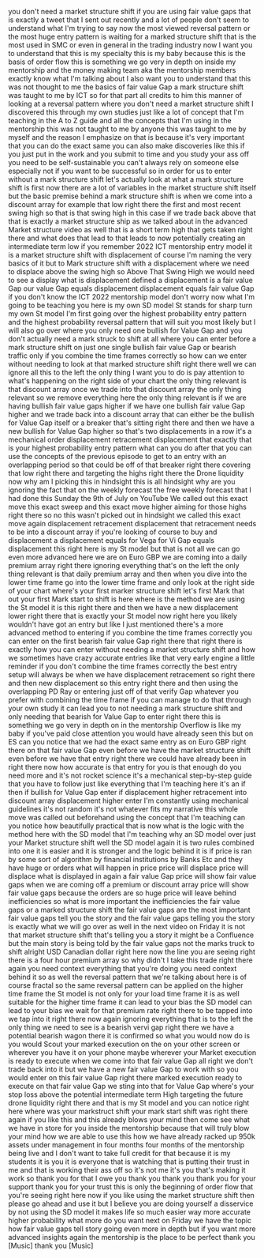 you don't need a market structure shift if you are using fair value gaps that is exactly a tweet that I sent out recently and a lot of people don't seem to understand what I'm trying to say now the most viewed reversal pattern or the most huge entry pattern is waiting for a marked structure shift that is the most used in SMC or even in general in the trading industry now I want you to understand that this is my specialty this is my baby because this is the basis of order flow this is something we go very in depth on inside my mentorship and the money making team aka the mentorship members exactly know what I'm talking about I also want you to understand that this was not thought to me the basics of fair value Gap a mark structure shift was taught to me by ICT so for that part all credits to him this manner of looking at a reversal pattern where you don't need a market structure shift I discovered this through my own studies just like a lot of concept that I'm teaching in the A to Z guide and all the concepts that I'm using in the mentorship this was not taught to me by anyone this was taught to me by myself and the reason I emphasize on that is because it's very important that you can do the exact same you can also make discoveries like this if you just put in the work and you submit to time and you study your ass off you need to be self-sustainable you can't always rely on someone else especially not if you want to be successful so in order for us to enter without a mark structure shift let's actually look at what a mark structure shift is first now there are a lot of variables in the market structure shift itself but the basic premise behind a mark structure shift is when we come into a discount array for example that low right there the first and most recent swing high so that is that swing high in this case if we trade back above that that is exactly a market structure ship as we talked about in the advanced Market structure video as well that is a short term high that gets taken right there and what does that lead to that leads to now potentially creating an intermediate term low if you remember 2022 ICT mentorship entry model it is a market structure shift with displacement of course I'm naming the very basics of it but to Mark structure shift with a displacement where we need to displace above the swing high so Above That Swing High we would need to see a display what is displacement defined a displacement is a fair value Gap our value Gap equals displacement displacement equals fair value Gap if you don't know the ICT 2022 mentorship model don't worry now what I'm going to be teaching you here is my own SD model St stands for sharp turn my own St model I'm first going over the highest probability entry pattern and the highest probability reversal pattern that will suit you most likely but I will also go over where you only need one bullish for Value Gap and you don't actually need a mark struck to shift at all where you can enter before a mark structure shift on just one single bullish fair value Gap or bearish traffic only if you combine the time frames correctly so how can we enter without needing to look at that marked structure shift right there well we can ignore all this to the left the only thing I want you to do is pay attention to what's happening on the right side of your chart the only thing relevant is that discount array once we trade into that discount array the only thing relevant so we remove everything here the only thing relevant is if we are having bullish fair value gaps higher if we have one bullish fair value Gap higher and we trade back into a discount array that can either be the bullish for Value Gap itself or a breaker that's sitting right there and then we have a new bullish for Value Gap higher so that's two displacements in a row it's a mechanical order displacement retracement displacement that exactly that is your highest probability entry pattern what can you do after that you can use the concepts of the previous episode to get to an entry with an overlapping period so that could be off of that breaker right there covering that low right there and targeting the highs right there the Drone liquidity now why am I picking this in hindsight this is all hindsight why are you ignoring the fact that on the weekly forecast the free weekly forecast that I had done this Sunday the 9th of July on YouTube We called out this exact move this exact sweep and this exact move higher aiming for those highs right there so no this wasn't picked out in hindsight we called this exact move again displacement retracement displacement that retracement needs to be into a discount array if you're looking of course to buy and displacement a displacement equals for Vega for Vi Gap equals displacement this right here is my St model but that is not all we can go even more advanced here we are on Euro GBP we are coming into a daily premium array right there ignoring everything that's on the left the only thing relevant is that daily premium array and then when you dive into the lower time frame go into the lower time frame and only look at the right side of your chart where's your first marker structure shift let's first Mark that out your first Mark start to shift is here where is the method we are using the St model it is this right there and then we have a new displacement lower right there that is exactly your St model now right here you likely wouldn't have got an entry but like I just mentioned there's a more advanced method to entering if you combine the time frames correctly you can enter on the first bearish fair value Gap right there that right there is exactly how you can enter without needing a market structure shift and how we sometimes have crazy accurate entries like that very early engine a little reminder if you don't combine the time frames correctly the best entry setup will always be when we have displacement retracement so right there and then new displacement so this entry right there and then using the overlapping PD Ray or entering just off of that verify Gap whatever you prefer with combining the time frame if you can manage to do that through your own study it can lead you to not needing a mark structure shift and only needing that bearish for Value Gap to enter right there this is something we go very in depth on in the mentorship Overflow is like my baby if you've paid close attention you would have already seen this but on ES can you notice that we had the exact same entry as on Euro GBP right there on that fair value Gap even before we have the market structure shift even before we have that entry right there we could have already been in right there now how accurate is that entry for you is that enough do you need more and it's not rocket science it's a mechanical step-by-step guide that you have to follow just like everything that I'm teaching here it's an if then if bullish for Value Gap enter if displacement higher retracement into discount array displacement higher enter I'm constantly using mechanical guidelines it's not random it's not whatever fits my narrative this whole move was called out beforehand using the concept that I'm teaching can you notice how beautifully practical that is now what is the logic with the method here with the SD model that I'm teaching why an SD model over just your Market structure shift well the SD model again it is two rules combined into one it is easier and it is stronger and the logic behind it is if price is ran by some sort of algorithm by financial institutions by Banks Etc and they have huge or orders what will happen in price price will displace price will displace what is displayed in again a fair value Gap price will show fair value gaps when we are coming off a premium or discount array price will show fair value gaps because the orders are so huge price will leave behind inefficiencies so what is more important the inefficiencies the fair value gaps or a marked structure shift the fair value gaps are the most important fair value gaps tell you the story and the fair value gaps telling you the story is exactly what we will go over as well in the next video on Friday it is not that market structure shift that's telling you a story it might be a Confluence but the main story is being told by the fair value gaps not the marks truck to shift alright USD Canadian dollar right here now the line you are seeing right there is a four hour premium array so why didn't I take this trade right there again you need context everything that you're doing you need context behind it so as well the reversal pattern that we're talking about here is of course fractal so the same reversal pattern can be applied on the higher time frame the St model is not only for your load time frame it is as well suitable for the higher time frame it can lead to your bias the SD model can lead to your bias we wait for that premium rate right there to be tapped into we tap into it right there now again ignoring everything that is to the left the only thing we need to see is a bearish vervi gap right there we have a potential bearish wagon there it is confirmed so what you would now do is you would Scout your marked execution on the on your other screen or wherever you have it on your phone maybe wherever your Market execution is ready to execute when we come into that fair value Gap all right we don't trade back into it but we have a new fair value Gap to work with so you would enter on this fair value Gap right there marked execution ready to execute on that fair value Gap we sting into that for Value Gap where's your stop loss above the potential intermediate term High targeting the future drone liquidity right there and that is my St model and you can notice right here where was your markstruct shift your mark start shift was right there again if you like this and this already blows your mind then come see what we have in store for you inside the mentorship because that will truly blow your mind how we are able to use this how we have already racked up 950k assets under management in four months four months of the mentorship being live and I don't want to take full credit for that because it is my students it is you it is everyone that is watching that is putting their trust in me and that is working their ass off so it's not me it's you that's making it work so thank you for that I owe you thank you thank you thank you for your support thank you for your trust this is only the beginning of order flow that you're seeing right here now if you like using the market structure shift then please go ahead and use it but I believe you are doing yourself a disservice by not using the SD model it makes life so much easier way more accurate higher probability what more do you want next on Friday we have the topic how fair value gaps tell story going even more in depth but if you want more advanced insights again the mentorship is the place to be perfect thank you [Music] thank you [Music]